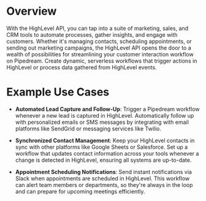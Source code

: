 # Overview

With the HighLevel API, you can tap into a suite of marketing, sales, and CRM tools to automate processes, gather insights, and engage with customers. Whether it's managing contacts, scheduling appointments, or sending out marketing campaigns, the HighLevel API opens the door to a wealth of possibilities for streamlining your customer interaction workflow on Pipedream. Create dynamic, serverless workflows that trigger actions in HighLevel or process data gathered from HighLevel events.

# Example Use Cases

- **Automated Lead Capture and Follow-Up**: Trigger a Pipedream workflow whenever a new lead is captured in HighLevel. Automatically follow up with personalized emails or SMS messages by integrating with email platforms like SendGrid or messaging services like Twilio.

- **Synchronized Contact Management**: Keep your HighLevel contacts in sync with other platforms like Google Sheets or Salesforce. Set up a workflow that updates contact information across your tools whenever a change is detected in HighLevel, ensuring all systems are up-to-date.

- **Appointment Scheduling Notifications**: Send instant notifications via Slack when appointments are scheduled in HighLevel. This workflow can alert team members or departments, so they're always in the loop and can prepare for upcoming meetings efficiently.
